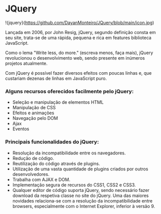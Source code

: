 # JQuery

!{jquery}(https://github.com/DayanMonteiro/JQuery/blob/main/icon.jpg)

Lançada em 2006, por John Resig, jQuery, segundo definição consta em seu site, trata-se de uma rápida, pequena e rica em features biblioteca JavaScript.

Como o lema "Write less, do more." (escreva menos, faça mais), jQuery revolucionou o desenvolvimento web, sendo presente em inúmeros projetos atualmente.

Com jQuery é possível fazer diversos efeitos com poucas linhas e, que custariam dezenas de linhas em JavaScript puro.

### Alguns recursos oferecidos facilmente pelo jQuery:

- Seleção e manipulação de elementos HTML
- Manipulação de CSS
- Efeitos e animações
- Navegação pelo DOM
- Ajax
- Eventos

### Principais funcionalidades do jQuery:

- Resolução da incompatibilidade entre os navegadores.
- Redução de código.
- Reutilização do código através de plugins.
- Utilização de uma vasta quantidade de plugins criados por outros desenvolvedores.
- Trabalha com AJAX e DOM.
- Implementação segura de recursos do CSS1, CSS2 e CSS3.
- Qualquer editor de código suporta jQuery, sendo necessário fazer download da respetiva classe no site do jQuery. Uma das maiores novidades relaciona-se com a resolução da incompatibilidade entre browsers, especialmente com o Internet Explorer, inferior à versão 9.
